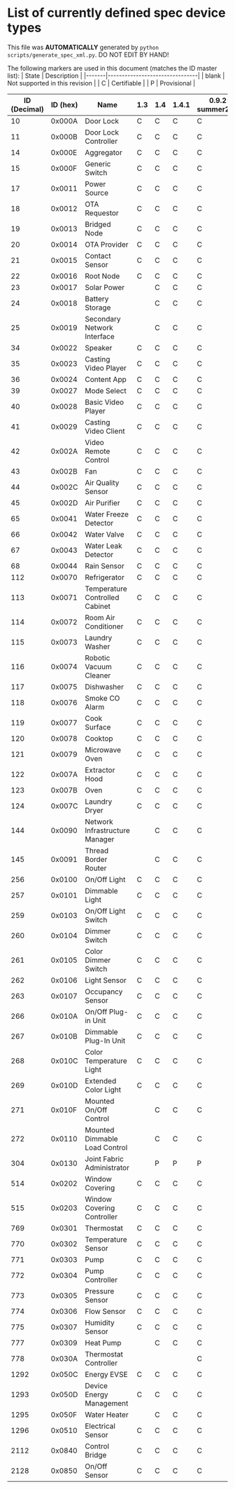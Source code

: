 # List of currently defined spec device types
This file was **AUTOMATICALLY** generated by `python scripts/generate_spec_xml.py`. DO NOT EDIT BY HAND!


The following markers are used in this document (matches the ID master list):
| State | Description                             |
|-------|--------------------------------|
| blank | Not supported in this revision |
| C     | Certifiable                    |
| P     | Provisional                    |

| ID (Decimal) | ID (hex) | Name                         |1.3|1.4|1.4.1|0.9.2-summer2025|
|--------------|----------|------------------------------|---|---|-----|----------------|
|10            |0x000A    |Door Lock                     |C  |C  |C    |C               |
|11            |0x000B    |Door Lock Controller          |C  |C  |C    |C               |
|14            |0x000E    |Aggregator                    |C  |C  |C    |C               |
|15            |0x000F    |Generic Switch                |C  |C  |C    |C               |
|17            |0x0011    |Power Source                  |C  |C  |C    |C               |
|18            |0x0012    |OTA Requestor                 |C  |C  |C    |C               |
|19            |0x0013    |Bridged Node                  |C  |C  |C    |C               |
|20            |0x0014    |OTA Provider                  |C  |C  |C    |C               |
|21            |0x0015    |Contact Sensor                |C  |C  |C    |C               |
|22            |0x0016    |Root Node                     |C  |C  |C    |C               |
|23            |0x0017    |Solar Power                   |   |C  |C    |C               |
|24            |0x0018    |Battery Storage               |   |C  |C    |C               |
|25            |0x0019    |Secondary Network Interface   |   |C  |C    |C               |
|34            |0x0022    |Speaker                       |C  |C  |C    |C               |
|35            |0x0023    |Casting Video Player          |C  |C  |C    |C               |
|36            |0x0024    |Content App                   |C  |C  |C    |C               |
|39            |0x0027    |Mode Select                   |C  |C  |C    |C               |
|40            |0x0028    |Basic Video Player            |C  |C  |C    |C               |
|41            |0x0029    |Casting Video Client          |C  |C  |C    |C               |
|42            |0x002A    |Video Remote Control          |C  |C  |C    |C               |
|43            |0x002B    |Fan                           |C  |C  |C    |C               |
|44            |0x002C    |Air Quality Sensor            |C  |C  |C    |C               |
|45            |0x002D    |Air Purifier                  |C  |C  |C    |C               |
|65            |0x0041    |Water Freeze Detector         |C  |C  |C    |C               |
|66            |0x0042    |Water Valve                   |C  |C  |C    |C               |
|67            |0x0043    |Water Leak Detector           |C  |C  |C    |C               |
|68            |0x0044    |Rain Sensor                   |C  |C  |C    |C               |
|112           |0x0070    |Refrigerator                  |C  |C  |C    |C               |
|113           |0x0071    |Temperature Controlled Cabinet|C  |C  |C    |C               |
|114           |0x0072    |Room Air Conditioner          |C  |C  |C    |C               |
|115           |0x0073    |Laundry Washer                |C  |C  |C    |C               |
|116           |0x0074    |Robotic Vacuum Cleaner        |C  |C  |C    |C               |
|117           |0x0075    |Dishwasher                    |C  |C  |C    |C               |
|118           |0x0076    |Smoke CO Alarm                |C  |C  |C    |C               |
|119           |0x0077    |Cook Surface                  |C  |C  |C    |C               |
|120           |0x0078    |Cooktop                       |C  |C  |C    |C               |
|121           |0x0079    |Microwave Oven                |C  |C  |C    |C               |
|122           |0x007A    |Extractor Hood                |C  |C  |C    |C               |
|123           |0x007B    |Oven                          |C  |C  |C    |C               |
|124           |0x007C    |Laundry Dryer                 |C  |C  |C    |C               |
|144           |0x0090    |Network Infrastructure Manager|   |C  |C    |C               |
|145           |0x0091    |Thread Border Router          |   |C  |C    |C               |
|256           |0x0100    |On/Off Light                  |C  |C  |C    |C               |
|257           |0x0101    |Dimmable Light                |C  |C  |C    |C               |
|259           |0x0103    |On/Off Light Switch           |C  |C  |C    |C               |
|260           |0x0104    |Dimmer Switch                 |C  |C  |C    |C               |
|261           |0x0105    |Color Dimmer Switch           |C  |C  |C    |C               |
|262           |0x0106    |Light Sensor                  |C  |C  |C    |C               |
|263           |0x0107    |Occupancy Sensor              |C  |C  |C    |C               |
|266           |0x010A    |On/Off Plug-in Unit           |C  |C  |C    |C               |
|267           |0x010B    |Dimmable Plug-In Unit         |C  |C  |C    |C               |
|268           |0x010C    |Color Temperature Light       |C  |C  |C    |C               |
|269           |0x010D    |Extended Color Light          |C  |C  |C    |C               |
|271           |0x010F    |Mounted On/Off Control        |   |C  |C    |C               |
|272           |0x0110    |Mounted Dimmable Load Control |   |C  |C    |C               |
|304           |0x0130    |Joint Fabric Administrator    |   |P  |P    |P               |
|514           |0x0202    |Window Covering               |C  |C  |C    |C               |
|515           |0x0203    |Window Covering Controller    |C  |C  |C    |C               |
|769           |0x0301    |Thermostat                    |C  |C  |C    |C               |
|770           |0x0302    |Temperature Sensor            |C  |C  |C    |C               |
|771           |0x0303    |Pump                          |C  |C  |C    |C               |
|772           |0x0304    |Pump Controller               |C  |C  |C    |C               |
|773           |0x0305    |Pressure Sensor               |C  |C  |C    |C               |
|774           |0x0306    |Flow Sensor                   |C  |C  |C    |C               |
|775           |0x0307    |Humidity Sensor               |C  |C  |C    |C               |
|777           |0x0309    |Heat Pump                     |   |C  |C    |C               |
|778           |0x030A    |Thermostat Controller         |   |   |     |C               |
|1292          |0x050C    |Energy EVSE                   |C  |C  |C    |C               |
|1293          |0x050D    |Device Energy Management      |C  |C  |C    |C               |
|1295          |0x050F    |Water Heater                  |   |C  |C    |C               |
|1296          |0x0510    |Electrical Sensor             |C  |C  |C    |C               |
|2112          |0x0840    |Control Bridge                |C  |C  |C    |C               |
|2128          |0x0850    |On/Off Sensor                 |C  |C  |C    |C               |